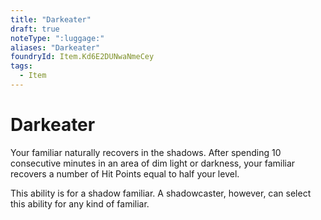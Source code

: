 ```yaml
---
title: "Darkeater"
draft: true
noteType: ":luggage:"
aliases: "Darkeater"
foundryId: Item.Kd6E2DUNwaNmeCey
tags:
  - Item
---
```


# Darkeater

Your familiar naturally recovers in the shadows. After spending 10 consecutive minutes in an area of dim light or darkness, your familiar recovers a number of Hit Points equal to half your level.

This ability is for a shadow familiar. A shadowcaster, however, can select this ability for any kind of familiar.
